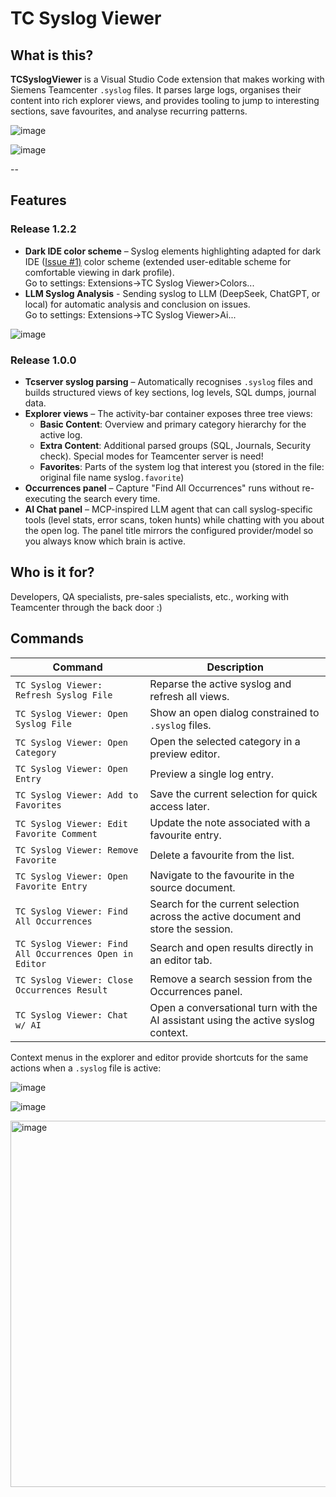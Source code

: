 # TC Syslog Viewer

## What is this?

**TCSyslogViewer** is a Visual Studio Code extension that makes working with Siemens Teamcenter `.syslog` files.
It parses large logs, organises their content into rich explorer views, and provides tooling to jump to interesting sections, save favourites, and analyse recurring patterns.

![image](https://github.com/user-attachments/assets/b4190216-9db9-491d-a989-994f7eb39a0b?raw=true)

![image](https://github.com/user-attachments/assets/6a1f8033-af79-4fc6-afe7-41fd816075c2?raw=true)

--

## Features
### Release 1.2.2
- **Dark IDE color scheme** – Syslog elements highlighting adapted for dark IDE ([Issue #1)](https://github.com/Krusty84/TCSyslogViewer/issues/1) color scheme (extended user-editable scheme for comfortable viewing in dark profile). <br> Go to settings: Extensions->TC Syslog Viewer>Colors...
- **LLM Syslog Analysis** - Sending syslog to LLM (DeepSeek, ChatGPT, or local) for automatic analysis and conclusion on issues.<br>Go to settings: Extensions->TC Syslog Viewer>Ai...

![image](https://github.com/user-attachments/assets/be5eaf05-ff97-49cb-b3aa-27219bf9a619?raw=true)

### Release 1.0.0
- **Tcserver syslog parsing** – Automatically recognises `.syslog` files and builds structured views of key sections, log levels, SQL dumps, journal data.
- **Explorer views** – The activity-bar container exposes three tree views:
  - **Basic Content**: Overview and primary category hierarchy for the active log.
  - **Extra Content**: Additional parsed groups (SQL, Journals, Security check). Special modes for Teamcenter server is need!
  - **Favorites**: Parts of the system log that interest you (stored in the file: original file name syslog`.favorite`)
- **Occurrences panel** – Capture "Find All Occurrences" runs without re-executing the search every time.
- **AI Chat panel** – MCP-inspired LLM agent that can call syslog-specific tools (level stats, error scans, token hunts) while chatting with you about the open log. The panel title mirrors the configured provider/model so you always know which brain is active.

## Who is it for?

Developers, QA specialists, pre-sales specialists, etc., working with Teamcenter through the back door :)

## Commands

| Command                                                 | Description                                                                        |
| ------------------------------------------------------- | ---------------------------------------------------------------------------------- |
| `TC Syslog Viewer: Refresh Syslog File`                 | Reparse the active syslog and refresh all views.                                   |
| `TC Syslog Viewer: Open Syslog File`                    | Show an open dialog constrained to `.syslog` files.                                |
| `TC Syslog Viewer: Open Category`                       | Open the selected category in a preview editor.                                    |
| `TC Syslog Viewer: Open Entry`                          | Preview a single log entry.                                                        |
| `TC Syslog Viewer: Add to Favorites`                    | Save the current selection for quick access later.                                 |
| `TC Syslog Viewer: Edit Favorite Comment`               | Update the note associated with a favourite entry.                                 |
| `TC Syslog Viewer: Remove Favorite`                     | Delete a favourite from the list.                                                  |
| `TC Syslog Viewer: Open Favorite Entry`                 | Navigate to the favourite in the source document.                                  |
| `TC Syslog Viewer: Find All Occurrences`                | Search for the current selection across the active document and store the session. |
| `TC Syslog Viewer: Find All Occurrences Open in Editor` | Search and open results directly in an editor tab.                                 |
| `TC Syslog Viewer: Close Occurrences Result`            | Remove a search session from the Occurrences panel.                                |
| `TC Syslog Viewer: Chat w/ AI`                          | Open a conversational turn with the AI assistant using the active syslog context.  |

Context menus in the explorer and editor provide shortcuts for the same actions when a `.syslog` file is active:

![image](https://github.com/user-attachments/assets/949bb6c1-5b0d-4b6d-ba1a-f30b27d3ad5b?raw=true)

![image](https://github.com/user-attachments/assets/64bafcab-706f-46d6-a4fd-06b70a100299?raw=true)

<img width="1295" height="586" alt="image" src="https://github.com/user-attachments/assets/b5d1834e-6872-44b7-ba22-b535cd412ea3" />
